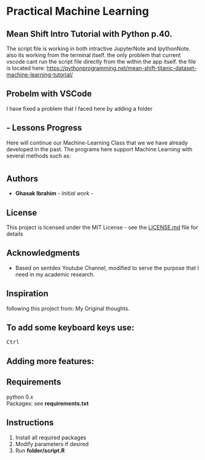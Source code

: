 # Practical Machine Learning
## Mean Shift Intro Tutorial with Python p.40.
The script file is working in both intractive JupyterNote and IpythonNote. also its working from the terminal itself. the only problem that current vscode cant run the script file directly from the within the app itself. the file is located here:
https://pythonprogramming.net/mean-shift-titanic-dataset-machine-learning-tutorial/

## Probelm with VSCode
I have fixed a problem that I faced here by adding a folder

## - Lessons Progress
Here will continue our Machine-Learning Class that we we have already developed in the past. The programs here support Machine Learning with several methods such as:
#
## Authors

* **Ghasak Ibrahim** - *Initial work* -

## License
This project is licensed under the MIT License - see the [LICENSE.md](LICENSE.md) file for details
## Acknowledgments
* Based on sentdex Youtube Channel, modified to serve the purpose that I need in my academic research.

## Inspiration
following this project from:
My Original thoughts.


## To add some keyboard keys use:
<kbd>Ctrl</kbd>
## Adding more features:
## Requirements
python 0.x <br />
Packages: see **requirements.txt** <br />
## Instructions
1. Install all required packages
2. Modify parameters if desired
3. Run **folder/script.R**

